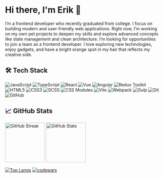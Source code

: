 # Hi there, I'm Erik 👋

I’m a frontend developer who recently graduated from college. I focus on building modern and user-friendly web applications. Right now, I’m working on my own pet projects to deepen my skills and explore advanced concepts like state management and clean architecture. I’m looking for opportunities to join a team as a frontend developer. I love exploring new technologies, enjoy gadgets, and have a bright orange spot in my hair that reflects my creative side.

## 🛠️ Tech Stack

![JavaScript](https://img.shields.io/badge/JavaScript-F7DF1E?style=for-the-badge&logo=javascript&logoColor=black)
![TypeScript](https://img.shields.io/badge/TypeScript-007ACC?style=for-the-badge&logo=typescript&logoColor=white)
![React](https://img.shields.io/badge/React-20232A?style=for-the-badge&logo=react&logoColor=61DAFB)
![Vue](https://img.shields.io/badge/Vue-35495E?style=for-the-badge&logo=vuedotjs&logoColor=4FC08D)
![Angular](https://img.shields.io/badge/Angular-DD0031?style=for-the-badge&logo=angular&logoColor=white)
![Redux Toolkit](https://img.shields.io/badge/Redux_Toolkit-593D88?style=for-the-badge&logo=redux&logoColor=white)
![HTML5](https://img.shields.io/badge/HTML5-E34F26?style=for-the-badge&logo=html5&logoColor=white)
![CSS3](https://img.shields.io/badge/CSS3-1572B6?style=for-the-badge&logo=css3&logoColor=white)
![SCSS](https://img.shields.io/badge/SCSS-CC6699?style=for-the-badge&logo=sass&logoColor=white)
![CSS Modules](https://img.shields.io/badge/CSS%20Modules-000000?style=for-the-badge)
![Vite](https://img.shields.io/badge/Vite-646CFF?style=for-the-badge&logo=vite&logoColor=white)
![Webpack](https://img.shields.io/badge/Webpack-8DD6F9?style=for-the-badge&logo=webpack&logoColor=black)
![Gulp](https://img.shields.io/badge/Gulp-CF4647?style=for-the-badge&logo=gulp&logoColor=white)
![Git](https://img.shields.io/badge/Git-F05032?style=for-the-badge&logo=git&logoColor=white)
![GitHub](https://img.shields.io/badge/GitHub-181717?style=for-the-badge&logo=github&logoColor=white)

## 📈 GitHub Stats

<div>
  <img src="http://github-readme-streak-stats.herokuapp.com?user=simo680&theme=monokai" height="130" alt="GitHub Streak" />
  <img src="https://github-readme-stats.vercel.app/api?username=simo680&show_icons=true&theme=monokai" height="130" alt="GitHub Stats" />
</div>

[![Top Langs](https://github-readme-stats.vercel.app/api/top-langs/?username=simo680&layout=compact&theme=monokai)](https://github.com/anuraghazra/github-readme-stats) [![codewars](https://www.codewars.com/users/simo680/badges/large)](https://www.codewars.com/users/simo680)
